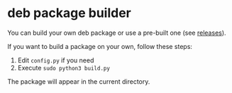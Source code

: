 # deb package builder

You can build your own deb package or use a pre-built one (see [releases](https://github.com/congard/nvidia-system-monitor-qt/releases)).

If you want to build a package on your own, follow these steps:

1. Edit `config.py` if you need
2. Execute `sudo python3 build.py`

The package will appear in the current directory.

